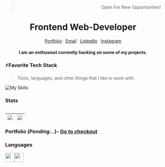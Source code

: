 <div align="center">
  <blockquote align="right">Open For New Opportunities!</blockquote>
</div>

<p align="center">
  <h1 align="center">Frontend Web-Developer</h1>
</p>
<p align="center">
    <a href="https://github.com/murodjonhere" target="_blank">Portfolio</a>
    ·
    <a href="mailto:murodjonhere@gmail.com">Email</a>
    ·
    <a href="https://github.com/murodjonhere">LinkedIn</a>
    ·
    <a href="https://instagram.com/murod_khon_">Instagram</a>
</p>
<p align="center">
  <h4 align="center">I am an enthusiast currently hacking on some of my projects.</h4>
</p>

### ⚡Favorite Tech Stack

> Tools, languages, and other things that I like to work with.

![My Skills](https://skillicons.dev/icons?i=react,js,ts,python,bootstrap,sass,tailwind,nextjs,nodejs,firebase,figma&theme=light)

### Stats

<table>

|![](https://github-readme-streak-stats.herokuapp.com?user=murodjonhere&theme=Javascript&hide_border=true&border_radius=10&background=F7F7F7F9&ring=2192FF&fire=FBDF07&sideNums=2192FF&currStreakNum=FBDF07)  | ![](https://github-readme-stats.vercel.app/api?username=murodjonhere&show_icons=true&theme=transparent)  |
|-|-|


</table>


### Portfolio (*Pending...*)- [Go to checkout](https://github.com/murodjonhere)

### Languages

<div style="display: flex;">
  <img src="https://user-images.githubusercontent.com/81867375/201831350-6c7c4138-9afd-44fe-be16-2a718c8b2106.png" width="30px"/>   
  <img src="https://cdn-icons-png.flaticon.com/512/4628/4628645.png" width="30px"/>
</div>
